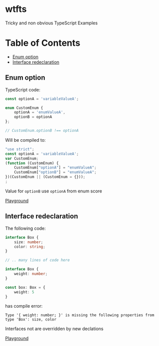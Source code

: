 # wtfts
Tricky and non obvious TypeScript Examples

# Table of Contents

* [Enum option](#enum-option)
* [Interface redeclaration](#interface-redeclaration)

## Enum option

TypeScript code:

```typescript
const optionA = 'variableValueA';

enum CustomEnum {
    optionA = 'enumValueA',
    optionB = optionA
};

// CustomEnum.optionB !== optionA
```

Will be compiled to:

```javascript
"use strict";
const optionA = 'variableValueA';
var CustomEnum;
(function (CustomEnum) {
    CustomEnum["optionA"] = "enumValueA";
    CustomEnum["optionB"] = "enumValueA";
})(CustomEnum || (CustomEnum = {}));
;
```

Value for `optionB` use `optionA` from enum score


[Playground](https://www.typescriptlang.org/play?ts=4.2.3#code/MYewdgzgLgBCAOUCW4CCMC8MDkA3AhgE5L4BGANgKYBq+5ArpatgNwCwAUJ5WPQLYwAwvWgg+AUV4CA3pxjy4iFGHRZsPfrQZNsAGjkKEycACFMi4ys4BfFkA)


## Interface redeclaration

The following code:

```typescript
interface Box {
    size: number;
    color: string;
}

// .. many lines of code here

interface Box {
    weight: number;
}

const box: Box = {
    weight: 5
}
```

has compile error:

```
Type '{ weight: number; }' is missing the following properties from type 'Box': size, color
```

Interfaces not are overridden by new declations

[Playground](https://www.typescriptlang.org/play?ts=4.2.3#code/JYOwLgpgTgZghgYwgAgEIHsAeyDeBYAKGWOQGdgAvCALmRAFcBbAI2gG5CTkF0AbdKLVJgooAOYcCAX0KEA9HOQA6JckZwQAT2S9QEUsnQxu6ACYoAFtAiyCoSLEQoM2fERIB3CMDEWwtBhZ2QhkCQh4QYWRmLFoXZABeXE5Pb19-ZABWENsgA)
